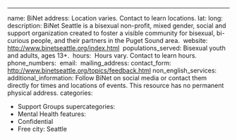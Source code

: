 ---
name: BiNet
address: Location varies. Contact to learn locations.
lat: 
long: 
description: BiNet Seattle is a bisexual non-profit, mixed gender, social and support organization created to foster a visible community for bisexual, bi-curious people, and their partners in the Puget Sound area.
 website: http://www.binetseattle.org/index.html
 populations_served: Bisexual youth and adults, ages 13+.
 hours:  Hours vary. Contact to learn hours.
phone_numbers:
 email:  
mailing_address:
contact_form: <http://www.binetseattle.org/topics/feedback.html>
non_english_services: 
additional_information: Follow BiNet on social media or contact them directly for times and locations of events. This resource has no permanent physical address.
categories:
  - Support Groups
supercategories:
  - Mental Health
features:
  - Confidential
  - Free
city: Seattle
  
